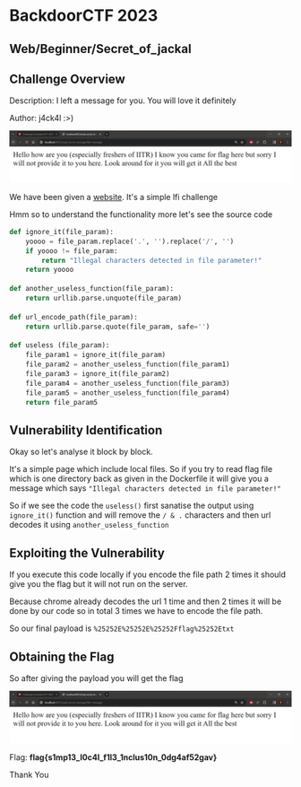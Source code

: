 # BackdoorCTF 2023

## Web/Beginner/Secret_of_jackal

## Challenge Overview

Description: I left a message for you. You will love it definitely

Author: j4ck4l :>)

![Index](./images/index.png)

We have been given a [website](http://35.222.114.240:8003). It's a simple lfi challenge


Hmm so to understand the functionality more let's see the source code


```python
def ignore_it(file_param):
    yoooo = file_param.replace('.', '').replace('/', '')
    if yoooo != file_param:
        return "Illegal characters detected in file parameter!"
    return yoooo

def another_useless_function(file_param):
    return urllib.parse.unquote(file_param)

def url_encode_path(file_param):
    return urllib.parse.quote(file_param, safe='')

def useless (file_param):
    file_param1 = ignore_it(file_param)
    file_param2 = another_useless_function(file_param1)
    file_param3 = ignore_it(file_param2)
    file_param4 = another_useless_function(file_param3)
    file_param5 = another_useless_function(file_param4)
    return file_param5
```


## Vulnerability Identification

Okay so let's analyse it block by block.

It's a simple page which include local files. So if you try to read flag file which is one directory back as given in the Dockerfile it will give you a message which says `"Illegal characters detected in file parameter!"`

So if we see the code the `useless()` first sanatise the output using `ignore_it()` function and will remove the `/ & .` characters and then url decodes it using `another_useless_function`


## Exploiting the Vulnerability

If you execute this code locally if you encode the file path 2 times it should give you the flag but it will not run on the server.

Because chrome already decodes the url 1 time and then 2 times it will be done by our code so in total 3 times we have to encode the file path.

So our final payload is `%25252E%25252E%25252Fflag%25252Etxt`

## Obtaining the Flag
So after giving the payload you will get the flag

![Flag](./images/flag.png)

Flag: **flag{s1mp13_l0c4l_f1l3_1nclus10n_0dg4af52gav}**

Thank You